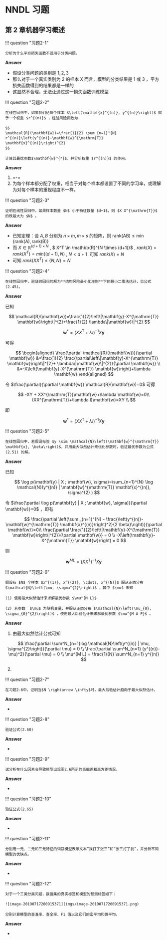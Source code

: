 # NNDL 习题

## 第 2 章机器学习概述

!!! question "习题2-1"

    分析为什么平方损失函数不适用于分类问题。

**Answer**

-   假设分类问题的类别是 ${1,2,3}$
-   那么对于一个真实类别为 2 的样本 X 而言，模型的分类结果是 1 或 3 ，平方损失函数得到的结果都是一样的
-   这显然不合理，无法让通过这一损失函数训练模型

!!! question "习题2-2"


    在线性回归中，如果我们给每个样本 $\left(\mathbf{x}^{(n)}, y^{(n)}\right)$ 赋予一个权重 $r^{(n)}$ ，经验风险函数为
    
    $$
    \mathcal{R}(\mathbf{w})=\frac{1}{2} \sum_{n=1}^{N} r^{(n)}\left(y^{(n)}-\mathbf{w}^{\mathrm{T}} \mathbf{x}^{(n)}\right)^{2}
    $$
    
    计算其最优参数$\mathbf{w}^{*}$，并分析权重 $r^{(n)}$ 的作用。

**Answer**

1.  =-=
2.  为每个样本都分配了权重，相当于对每个样本都设置了不同的学习率，或理解为对每个样本的重视程度不一样。

!!! question "习题2-3"

    证明在线性回归中，如果样本数量 $N$ 小于特征数量 $d+1$，则 $X X^{\mathrm{T}}$ 的秩最大为 $N$ 。

**Answer**

-   已知定理：设 $A,B$ 分别为 $n\times m,m \times s$ 的矩阵，则 $\mathrm{rank}(\mathrm{AB}) \leqslant \min \{\mathrm{rank}(\mathrm{A}), \mathrm{rank}(\mathrm{B})\}$
-   而 $X \in \mathbb{R}^{(d+1) \times N}$ , $ X^T \in \mathbb{R}^{N \times (d+1)}$ , $rank(X)=rank(X^{T})=min((d+1),N)$ , $N < d+1$ .可知 $rank(X)=N$
-   可知 $rank(XX^T) \leq \{N,N\} = N$

!!! question "习题2-4"

	在线性回归中，验证岭回归的解为**结构风险最小化准则**下的最小二乘法估计，见公式(2.45)。

**Answer**

已知

$$
\mathcal{R}(\mathbf{w})=\frac{1}{2}\left\|\mathbf{y}-X^{\mathrm{T}} \mathbf{w}\right\|^{2}+\frac{1}{2} \lambda\|\mathbf{w}\|^{2}
$$

$$
\mathbf{w}^{*}=\left(X X^{\mathrm{T}}+\lambda I\right)^{-1} X \mathbf{y}
$$

可得

$$
\begin{aligned} 
\frac{\partial \mathcal{R}(\mathbf{w})}{\partial \mathbf{w}} &=\frac{1}{2} \frac{\partial\left\|\mathbf{y}-X^{\mathrm{T}} \mathbf{w}\right\|^{2}+ \lambda\|\mathbf{w}\|^{2}}{\partial \mathbf{w}} \\ 
&=-X\left(\mathbf{y}-X^{\mathrm{T}} \mathbf{w}\right)+\lambda \mathbf{w} 
\end{aligned}
$$

令 $\frac{\partial}{\partial \mathbf{w}} \mathcal{R}(\mathbf{w})=0$ 可得

$$
-XY + XX^{\mathrm{T}}\mathbf{w}+\lambda \mathbf{w}=0\\
(XX^{\mathrm{T}}+\lambda I)\mathbf{w}=XY \\
$$

即

$$
\mathbf{w}^{*}=\left(X X^{\mathrm{T}}+\lambda I\right)^{-1} X \mathbf{y}
$$

!!! question "习题2-5"

    在线性回归中，若假设标签 $y \sim \mathcal{N}\left(\mathbf{w}^{\mathrm{T}} \mathbf{x}, \beta\right)$，并用最大似然估计来优化参数时，验证最优参数为公式(2.51) 的解。

**Answer**

已知

$$
\log p(\mathbf{y} | X ; \mathbf{w}, \sigma)=\sum_{n=1}^{N} \log \mathcal{N}(y^{(n)} | \mathbf{w}^{\mathrm{T}} \mathbf{x}^{(n)}, \sigma^{2} )
$$

令 $\frac{\partial \log p(\mathbf{y} | X ; \mathbf{w}, \sigma)}{\partial \mathbf{w}}=0$ ，即有

$$
\frac{\partial \left(\sum _{n=1}^{N} - \frac{\left(y^{(n)}-\mathbf{w}^{\mathrm{T}} \mathbf{x}^{(n)}\right)^2}{2 \beta}\right)}{\partial \mathbf{w}}=0\\
\frac{\partial \frac{1}{2}\left\|\mathbf{y}-X^{\mathrm{T}} \mathbf{w}\right\|^{2}}{\partial \mathbf{w}} = 0 \\
-X\left(\mathbf{y}-X^{\mathrm{T}} \mathbf{w}\right) = 0
$$

则

$$
\mathbf{w}^{M L}=\left(X X^{\mathrm{T}}\right)^{-1} X \mathbf{y}
$$


!!! question "习题2-6"

    假设有 $N$ 个样本 $x^{(1)}, x^{(2)}, \cdots, x^{(N)}$ 服从正态分布 $\mathcal{N}\left(\mu, \sigma^{2}\right)$ ，其中 $\mu$ 未知
    
    (1) 使用最大似然估计来求解最优参数 $\mu^{M L}$
    
    (2) 若参数  $\mu$ 为随机变量，并服从正态分布 $\mathcal{N}\left(\mu_{0}, \sigma_{0}^{2}\right)$ ，使用最大后验估计来求解最优参数 $\mu^{M A P}$ 。

**Answer**

1.  由最大似然估计公式可知

$$
\frac{\partial \sum^N_{n=1}log \mathcal{N}\left(y^{(n)} | \mu, \sigma^{2}\right)}{\partial \mu} = 0 \\
\frac{\partial \sum^N_{n=1} (y^{(n)}-\mu)^2}{\partial \mu} = 0 \\
\mu^{M L} = \frac{1}{N} \sum^N_{n=1} y^{(n)}
$$

2.  

!!! question "习题2-7"

	在习题2-6中，证明当$N \rightarrow \infty$时，最大后验估计趋向于最大似然估计。

**Answer**

-   

!!! question "习题2-8"

	验证公式(2.60)

**Answer**

-   

!!! question "习题2-9"

	试分析在什么因素会导致模型出现图2.6所示的高偏差和高方差情况。

**Answer**

-   

!!! question "习题2-10"

	验证公式(2.65)

**Answer**

-   

!!! question "习题2-11"

	分别用一元、二元和三元特征的词袋模型表示文本“我打了张三”和“张三打了我”，并分析不同模型的优缺点。

**Answer**

-   

!!! question "习题2-12"

    对于一个三类分类问题，数据集的真实标签和模型的预测标签如下：
    
    ![image-20190717200915371](imgs/image-20190717200915371.png)
    
    分别计算模型的查准率、查全率、F1 值以及它们的宏平均和微平均。

**Answer**

-   


